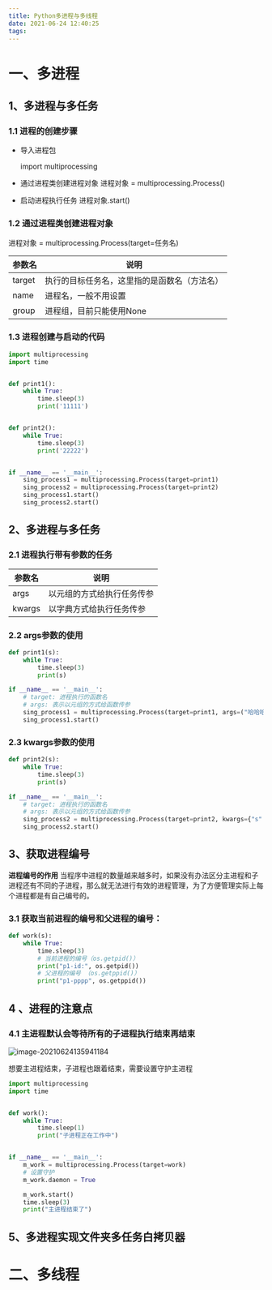 ```yaml
---
title: Python多进程与多线程
date: 2021-06-24 12:40:25
tags:
---
```


# 一、多进程
## 1、多进程与多任务

### 1.1 进程的创建步骤

- 导入进程包

	import multiprocessing

- 通过进程类创建进程对象
	进程对象 = multiprocessing.Process()
	
- 启动进程执行任务
	进程对象.start()

### 1.2 通过进程类创建进程对象

进程对象 = multiprocessing.Process(target=任务名)

| 参数名   | 说明  |
|  ----  | ----  |
| target  | 执行的目标任务名，这里指的是函数名（方法名）|
| name  | 进程名，一般不用设置 |
| group	| 进程组，目前只能使用None|

### 1.3 进程创建与启动的代码

```python
import multiprocessing
import time


def print1():
    while True:
        time.sleep(3)
        print('11111')


def print2():
    while True:
        time.sleep(3)
        print('22222')


if __name__ == '__main__':
    sing_process1 = multiprocessing.Process(target=print1)
    sing_process2 = multiprocessing.Process(target=print2)
    sing_process1.start()
    sing_process2.start()

```
## 2、多进程与多任务
### 2.1 进程执行带有参数的任务
|参数名|说明|
|---|---|
|args| 以元组的方式给执行任务传参|
|kwargs| 以字典方式给执行任务传参|

### 2.2 args参数的使用

```python
def print1(s):
    while True:
        time.sleep(3)
        print(s)

if __name__ == '__main__':
	# target: 进程执行的函数名
    # args: 表示以元组的方式给函数传参
    sing_process1 = multiprocessing.Process(target=print1, args=("哈哈哈哈", ))
    sing_process1.start()
```
### 2.3 kwargs参数的使用
```python
def print2(s):
    while True:
        time.sleep(3)
        print(s)

if __name__ == '__main__':
	# target: 进程执行的函数名
    # args: 表示以元组的方式给函数传参
    sing_process2 = multiprocessing.Process(target=print2, kwargs={"s": "我是进程2"})
    sing_process2.start()
```



## 3、获取进程编号 
**进程编号的作用**
当程序中进程的数量越来越多时，如果没有办法区分主进程和子进程还有不同的子进程，那么就无法进行有效的进程管理，为了方便管理实际上每个进程都是有自己编号的。
### 3.1 获取当前进程的编号和父进程的编号：
```python
def work(s):
    while True:
        time.sleep(3)
        # 当前进程的编号（os.getpid()）
        print("p1-id:", os.getpid())
        # 父进程的编号 （os.getppid()）
        print("p1-pppp", os.getppid())
```

## 4 、进程的注意点

### 4.1 主进程默认会等待所有的子进程执行结束再结束

![image-20210624135941184](D:\data\projects\gitPro\ZhuBlogHexo\source\images\questions\image-202106241321.png)

想要主进程结束，子进程也跟着结束，需要设置守护主进程
```python
import multiprocessing
import time


def work():
    while True:
        time.sleep(1)
        print("子进程正在工作中")


if __name__ == '__main__':
    m_work = multiprocessing.Process(target=work)
    # 设置守护
    m_work.daemon = True

    m_work.start()
    time.sleep(3)
    print("主进程结束了")
```
## 5、多进程实现文件夹多任务白拷贝器

# 二、多线程